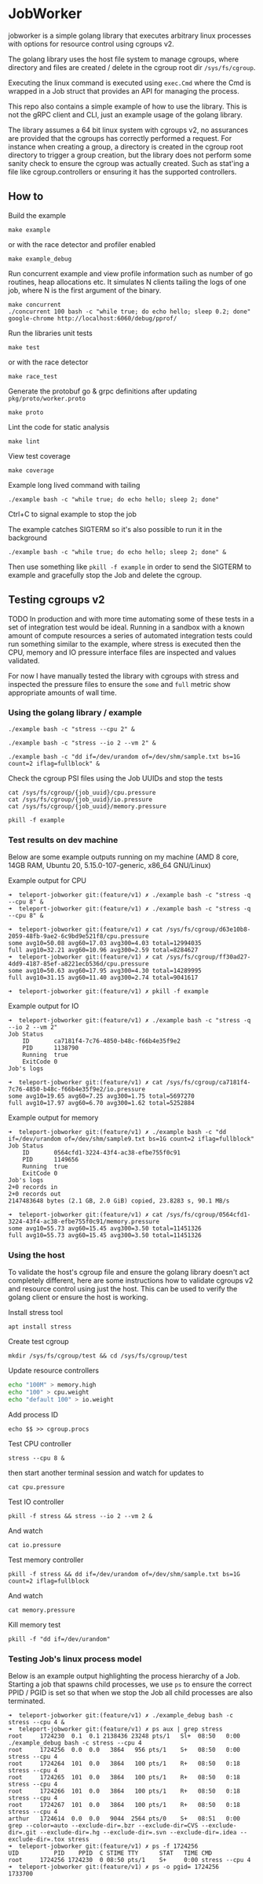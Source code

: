 # JobWorker
jobworker is a simple golang library that executes arbitrary linux processes with options for resource control using cgroups v2.

The golang library uses the host file system to manage cgroups, where directory and files are created / delete in the cgroup root dir `/sys/fs/cgroup`.

Executing the linux command is executed using `exec.Cmd` where the Cmd is wrapped in a Job struct that provides an API for managing the process.

This repo also contains a simple example of how to use the library. This is not the gRPC client and CLI, just an example usage of the golang library.

The library assumes a 64 bit linux system with cgroups v2, no assurances are provided that the cgroups has correctly performed a request. For instance when creating a group, a directory is created in the cgroup root directory to trigger a group creation, but the library does not perform some sanity check to ensure the cgroup was actually created. Such as stat'ing a file like cgroup.controllers or ensuring it has the supported controllers.

## How to

Build the example

`make example`

or with the race detector and profiler enabled

`make example_debug`

Run concurrent example and view profile information such as number of go routines, heap allocations etc. It simulates N clients tailing the logs of one job, where N is the first argument of the binary.

```
make concurrent
./concurrent 100 bash -c "while true; do echo hello; sleep 0.2; done"
google-chrome http://localhost:6060/debug/pprof/
```

Run the libraries unit tests

`make test`

or with the race detector

`make race_test`

Generate the protobuf go & grpc definitions after updating `pkg/proto/worker.proto`

`make proto`

Lint the code for static analysis

`make lint`

View test coverage

`make coverage`

Example long lived command with tailing

`./example bash -c "while true; do echo hello; sleep 2; done"`

Ctrl+C to signal example to stop the job

The example catches SIGTERM so it's also possible to run it in the background

`./example bash -c "while true; do echo hello; sleep 2; done" &`

Then use something like `pkill -f example` in order to send the SIGTERM to example and gracefully stop the Job and delete the cgroup.

## Testing cgroups v2

TODO In production and with more time automating some of these tests in a set of integration test would be ideal. Running in a sandbox with a known amount of compute resources a series of automated integration tests could run something similar to the example, where stress is executed then the CPU, memory and IO pressure interface files are inspected and values validated.

For now I have manually tested the library with cgroups with stress and inspected the pressure files to ensure the `some` and `full` metric show appropriate amounts of wall time.

### Using the golang library / example

```
./example bash -c "stress --cpu 2" &

./example bash -c "stress --io 2 --vm 2" &

./example bash -c "dd if=/dev/urandom of=/dev/shm/sample.txt bs=1G count=2 iflag=fullblock" &
```

Check the cgroup PSI files using the Job UUIDs and stop the tests

```
cat /sys/fs/cgroup/{job_uuid}/cpu.pressure
cat /sys/fs/cgroup/{job_uuid}/io.pressure
cat /sys/fs/cgroup/{job_uuid}/memory.pressure

pkill -f example
```

### Test results on dev machine

Below are some example outputs running on my machine (AMD 8 core, 14GB RAM, Ubuntu 20, 5.15.0-107-generic, x86_64 GNU/Linux)

Example output for CPU

```
➜  teleport-jobworker git:(feature/v1) ✗ ./example bash -c "stress -q --cpu 8" &
➜  teleport-jobworker git:(feature/v1) ✗ ./example bash -c "stress -q --cpu 8" &

➜  teleport-jobworker git:(feature/v1) ✗ cat /sys/fs/cgroup/d63e10b8-2059-48fb-9ae2-6c9bd9e521f8/cpu.pressure
some avg10=50.08 avg60=17.03 avg300=4.03 total=12994035
full avg10=32.21 avg60=10.96 avg300=2.59 total=8284627
➜  teleport-jobworker git:(feature/v1) ✗ cat /sys/fs/cgroup/ff30ad27-4dd9-4187-85ef-a8221ecb536d/cpu.pressure
some avg10=50.63 avg60=17.95 avg300=4.30 total=14289995
full avg10=31.15 avg60=11.40 avg300=2.74 total=9041617

➜  teleport-jobworker git:(feature/v1) ✗ pkill -f example
```

Example output for IO

```
➜  teleport-jobworker git:(feature/v1) ✗ ./example bash -c "stress -q --io 2 --vm 2"
Job Status
	ID	     ca7181f4-7c76-4850-b48c-f66b4e35f9e2
	PID	     1138790
	Running	 true
	ExitCode 0
Job's logs

➜  teleport-jobworker git:(feature/v1) ✗ cat /sys/fs/cgroup/ca7181f4-7c76-4850-b48c-f66b4e35f9e2/io.pressure 
some avg10=19.65 avg60=7.25 avg300=1.75 total=5697270
full avg10=17.97 avg60=6.70 avg300=1.62 total=5252884
```

Example output for memory

```
➜  teleport-jobworker git:(feature/v1) ✗ ./example bash -c "dd if=/dev/urandom of=/dev/shm/sample9.txt bs=1G count=2 iflag=fullblock"
Job Status
	ID	     0564cfd1-3224-43f4-ac38-efbe755f0c91
	PID	     1149656
	Running	 true
	ExitCode 0
Job's logs
2+0 records in
2+0 records out
2147483648 bytes (2.1 GB, 2.0 GiB) copied, 23.8283 s, 90.1 MB/s

➜  teleport-jobworker git:(feature/v1) ✗ cat /sys/fs/cgroup/0564cfd1-3224-43f4-ac38-efbe755f0c91/memory.pressure 
some avg10=55.73 avg60=15.45 avg300=3.50 total=11451326
full avg10=55.73 avg60=15.45 avg300=3.50 total=11451326
```


### Using the host

To validate the host's cgroup file and ensure the golang library doesn't act completely different, here are some instructions how to validate cgroups v2 and resource control using just the host. This can be used to verify the golang client or ensure the host is working.

Install stress tool

`apt install stress`

Create test cgroup

`mkdir /sys/fs/cgroup/test && cd /sys/fs/cgroup/test`

Update resource controllers

```bash
echo "100M" > memory.high
echo "100" > cpu.weight
echo "default 100" > io.weight
```

Add process ID

`echo $$ >> cgroup.procs`

Test CPU controller

`stress --cpu 8 &`

then start another terminal session and watch for updates to

`cat cpu.pressure`

Test IO controller

`pkill -f stress && stress --io 2 --vm 2 &`

And watch

`cat io.pressure`

Test memory controller

`pkill -f stress && dd if=/dev/urandom of=/dev/shm/sample.txt bs=1G count=2 iflag=fullblock`

And watch

`cat memory.pressure`

Kill memory test

`pkill -f "dd if=/dev/urandom"`

### Testing Job's linux process model

Below is an example output highlighting the process hierarchy of a Job. Starting a job that spawns child processes, we use `ps` to ensure the correct PPID / PGID is set so that when we stop the Job all child processes are also terminated.

```
➜  teleport-jobworker git:(feature/v1) ✗ ./example_debug bash -c stress --cpu 4 &
➜  teleport-jobworker git:(feature/v1) ✗ ps aux | grep stress
root     1724230  0.1  0.1 2138436 23248 pts/1   Sl+  08:50   0:00 ./example_debug bash -c stress --cpu 4
root     1724256  0.0  0.0   3864   956 pts/1    S+   08:50   0:00 stress --cpu 4
root     1724264  101  0.0   3864   100 pts/1    R+   08:50   0:18 stress --cpu 4
root     1724265  101  0.0   3864   100 pts/1    R+   08:50   0:18 stress --cpu 4
root     1724266  101  0.0   3864   100 pts/1    R+   08:50   0:18 stress --cpu 4
root     1724267  101  0.0   3864   100 pts/1    R+   08:50   0:18 stress --cpu 4
arthur   1724614  0.0  0.0   9044  2564 pts/0    S+   08:51   0:00 grep --color=auto --exclude-dir=.bzr --exclude-dir=CVS --exclude-dir=.git --exclude-dir=.hg --exclude-dir=.svn --exclude-dir=.idea --exclude-dir=.tox stress
➜  teleport-jobworker git:(feature/v1) ✗ ps -f 1724256
UID          PID    PPID  C STIME TTY      STAT   TIME CMD
root     1724256 1724230  0 08:50 pts/1    S+     0:00 stress --cpu 4
➜  teleport-jobworker git:(feature/v1) ✗ ps -o pgid= 1724256     
1733700
```